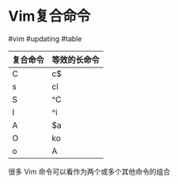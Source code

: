# Vim复合命令
#vim #updating #table

| 复合命令 | 等效的长命令 |
| ---- | ------ |
| C    | c$     |
| s    | cl     |
| S    | \^C    |
| I    | \^i    |
| A    | $a     |
| O    | ko     |
| o    | A      |

 很多 Vim 命令可以看作为两个或多个其他命令的组合
